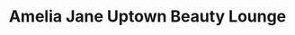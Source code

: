 ---
title: "Amelia Jane Uptown Beauty Lounge"
url: /marion/amelia-jane-uptown-beauty-lounge/
shop: hairdresser
---